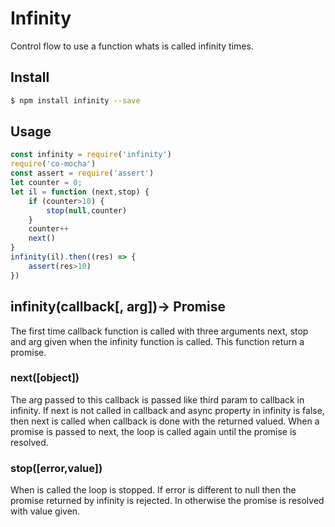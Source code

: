 # Infinity
Control flow to use a function whats is called infinity times.

## Install

```bash
$ npm install infinity --save
```

## Usage

```js
const infinity = require('infinity')
require('co-mocha')
const assert = require('assert')
let counter = 0;
let il = function (next,stop) {
    if (counter>10) {
        stop(null,counter)
    }
    counter++
    next()
}
infinity(il).then((res) => {
    assert(res>10)
})
```

## infinity(callback[, arg])-> Promise
The first time callback function is called with three arguments next, stop and arg
given when the infinity function is called. This function return a promise.
### next([object])
The arg passed to this callback is passed like third param to callback in infinity.
If next is not called in callback and async property in infinity is false,
then next is called when callback is done with the returned valued.
When a promise is passed to next, the loop is called again until the promise is resolved.
### stop([error,value])
When is called the loop is stopped. If error is different to null then the promise returned
 by infinity is rejected. In otherwise the promise is resolved with value given.

